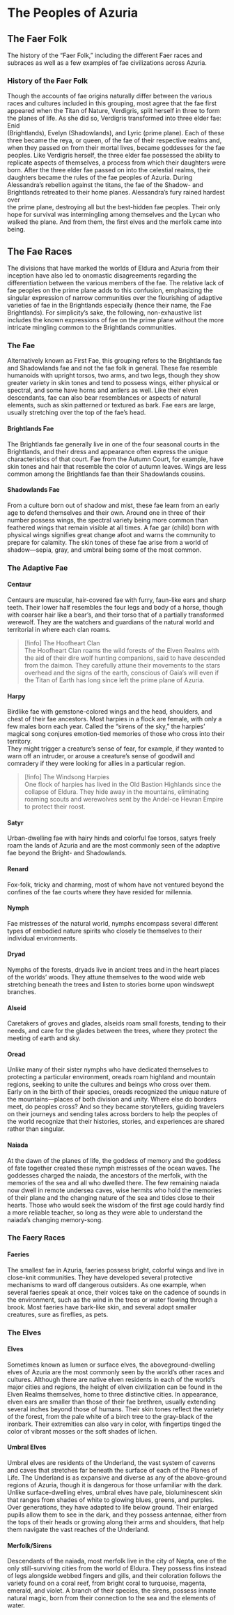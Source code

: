 # The Peoples of Azuria

## The Faer Folk  
The history of the “Faer Folk,” including the different Faer races and subraces as well as a few examples of fae civilizations across Azuria.  
### History of the Faer Folk  
Though the accounts of fae origins naturally differ between the various races and cultures included in this grouping, most agree that the fae first appeared when the Titan of Nature, Verdigris, split herself in three to form the planes of life. As she did so, Verdigris transformed into three elder fae: Enid  
(Brightlands), Evelyn (Shadowlands), and Lyric (prime plane). Each of these three became the reya, or queen, of the fae of their respective realms and, when they passed on from their mortal lives, became goddesses for the fae peoples. Like Verdigris herself, the three elder fae possessed the ability to replicate aspects of themselves, a process from which their daughters were born. After the three elder fae passed on into the celestial realms, their daughters became the rules of the fae peoples of Azuria. During Alessandra’s rebellion against the titans, the fae of the Shadow- and Brightlands retreated to their home planes. Alessandra’s fury rained hardest over  
the prime plane, destroying all but the best-hidden fae peoples. Their only hope for survival was intermingling among themselves and the Lycan who walked the plane. And from them, the first elves and the merfolk came into being.

## The Fae Races  
The divisions that have marked the worlds of Eldura and Azuria from their inception have also led to onomastic disagreements regarding the differentiation between the various members of the fae. The relative lack of fae peoples on the prime plane adds to this confusion, emphasizing the  
singular expression of narrow communities over the flourishing of adaptive varieties of fae in the Brightlands especially (hence their name, the Fae Brightlands). For simplicity’s sake, the following, non-exhaustive list includes the known expressions of fae on the prime plane without the more intricate mingling common to the Brightlands communities.  

### The Fae  
Alternatively known as First Fae, this grouping refers to the Brightlands fae and Shadowlands fae and not the fae folk in general. These fae resemble humanoids with upright torsos, two arms, and two legs, though they show greater variety in skin tones and tend to possess wings, either physical or spectral, and some have horns and antlers as well. Like their elven descendants, fae can also bear resemblances or aspects of natural elements, such as skin patterned or textured as bark. Fae ears are large, usually stretching over the top of the fae’s head.  
#### Brightlands Fae  
The Brightlands fae generally live in one of the four seasonal courts in the Brightlands, and their dress and appearance often express the unique characteristics of that court. Fae from the Autumn Court, for example, have skin tones and hair that resemble the color of autumn leaves. Wings are less  
common among the Brightlands fae than their Shadowlands cousins.
#### Shadowlands Fae  
From a culture born out of shadow and mist, these fae learn from an early age to defend themselves and their own. Around one in three of their number possess wings, the spectral variety being more common than feathered wings that remain visible at all times. A fae gar (child) born with physical wings signifies great change afoot and warns the community to prepare for calamity. The skin tones of these fae arise from a world of shadow—sepia, gray, and umbral being some of the most common. 

### The Adaptive Fae  
#### Centaur  
Centaurs are muscular, hair-covered fae with furry, faun-like ears and sharp teeth. Their lower half resembles the four legs and body of a horse, though with coarser hair like a bear’s, and their torso that of a partially transformed werewolf. They are the watchers and guardians of the natural world and  
territorial in where each clan roams.

>[!info] The Hoofheart Clan  
The Hoofheart Clan roams the wild forests of the Elven Realms with the aid of their dire wolf hunting companions, said to have descended from the daimon. They carefully attune their movements to the stars overhead and the signs of the earth, conscious of Gaia’s will even if the Titan of Earth has long since left the prime plane of Azuria.

#### Harpy  
Birdlike fae with gemstone-colored wings and the head, shoulders, and chest of their fae ancestors. Most harpies in a flock are female, with only a few males born each year. Called the “sirens of the sky,” the harpies’ magical song conjures emotion-tied memories of those who cross into their territory.  
They might trigger a creature’s sense of fear, for example, if they wanted to warn off an intruder, or arouse a creature’s sense of goodwill and comradery if they were looking for allies in a particular region. 

>[!info] The Windsong Harpies  
One flock of harpies has lived in the Old Bastion Highlands since the collapse of Eldura. They hide away in the mountains, eliminating roaming scouts and werewolves sent by the Andel-ce Hevran Empire to protect their roost.  

#### Satyr  
Urban-dwelling fae with hairy hinds and colorful fae torsos, satyrs freely roam the lands of Azuria and are the most commonly seen of the adaptive fae beyond the Bright- and Shadowlands. 

#### Renard  
Fox-folk, tricky and charming, most of whom have not ventured beyond the confines of the fae courts where they have resided for millennia.  

#### Nymph  
Fae mistresses of the natural world, nymphs encompass several different types of embodied nature spirits who closely tie themselves to their individual environments.  

#### Dryad  
Nymphs of the forests, dryads live in ancient trees and in the heart places of the worlds’ woods. They attune themselves to the wood wide web stretching beneath the trees and listen to stories borne upon windswept branches.  

#### Alseid  
Caretakers of groves and glades, alseids roam small forests, tending to their needs, and care for the glades between the trees, where they protect the meeting of earth and sky.  

#### Oread  
Unlike many of their sister nymphs who have dedicated themselves to protecting a particular environment, oreads roam highland and mountain regions, seeking to unite the cultures and beings who cross over them. Early on in the birth of their species, oreads recognized the unique nature of the mountains—places of both division and unity. Where else do borders meet, do peoples cross? And so they became storytellers, guiding travelers on their journeys and sending tales across borders to help the peoples of the world recognize that their histories, stories, and experiences are shared rather than singular.  

#### Naiada  
At the dawn of the planes of life, the goddess of memory and the goddess of fate together created these nymph mistresses of the ocean waves. The goddesses charged the naiada, the ancestors of the merfolk, with the memories of the sea and all who dwelled there. The few remaining naiada now dwell in remote undersea caves, wise hermits who hold the memories of their plane and the changing nature of the sea and tides close to their hearts. Those who would seek the wisdom of the first age could hardly find a more reliable teacher, so long as they were able to understand the naiada’s changing memory-song. 

### The Faery Races  
#### Faeries  
The smallest fae in Azuria, faeries possess bright, colorful wings and live in close-knit communities. They have developed several protective mechanisms to ward off dangerous outsiders. As one example, when several faeries speak at once, their voices take on the cadence of sounds in the environment, such as the wind in the trees or water flowing through a brook. Most faeries have bark-like skin, and several adopt smaller creatures, sure as fireflies, as pets.

### The Elves  
#### Elves  
Sometimes known as lumen or surface elves, the aboveground-dwelling elves of Azuria are the most commonly seen by the world’s other races and cultures. Although there are native elven residents in each of the world’s major cities and regions, the height of elven civilization can be found in the Elven Realms themselves, home to three distinctive cities. In appearance, elven ears are smaller than those of their fae brethren, usually extending several inches beyond those of humans. Their skin tones reflect the variety of the forest, from the pale white of a birch tree to the gray-black of the ironbark. Their extremities can also vary in color, with fingertips tinged the color of vibrant mosses or the soft shades of lichen.  

#### Umbral Elves  
Umbral elves are residents of the Underland, the vast system of caverns and caves that stretches far beneath the surface of each of the Planes of Life. The Underland is as expansive and diverse as any of the above-ground regions of Azuria, though it is dangerous for those unfamiliar with the dark. Unlike surface-dwelling elves, umbral elves have pale, bioluminescent skin that ranges from shades of white to glowing blues, greens, and purples. Over generations, they have adapted to life below ground. Their enlarged pupils allow them to see in the dark, and they possess antennae, either from the tops of their heads or growing along their arms and shoulders, that help them navigate the vast reaches of the Underland.  

#### Merfolk/Sirens  
Descendants of the naiada, most merfolk live in the city of Nepta, one of the only still-surviving cities from the world of Eldura. They possess fins instead of legs alongside webbed fingers and gills, and their coloration follows the variety found on a coral reef, from bright coral to turquoise, magenta, emerald, and violet. A branch of their species, the sirens, possess innate natural magic, born from their connection to the sea and the elements of water.